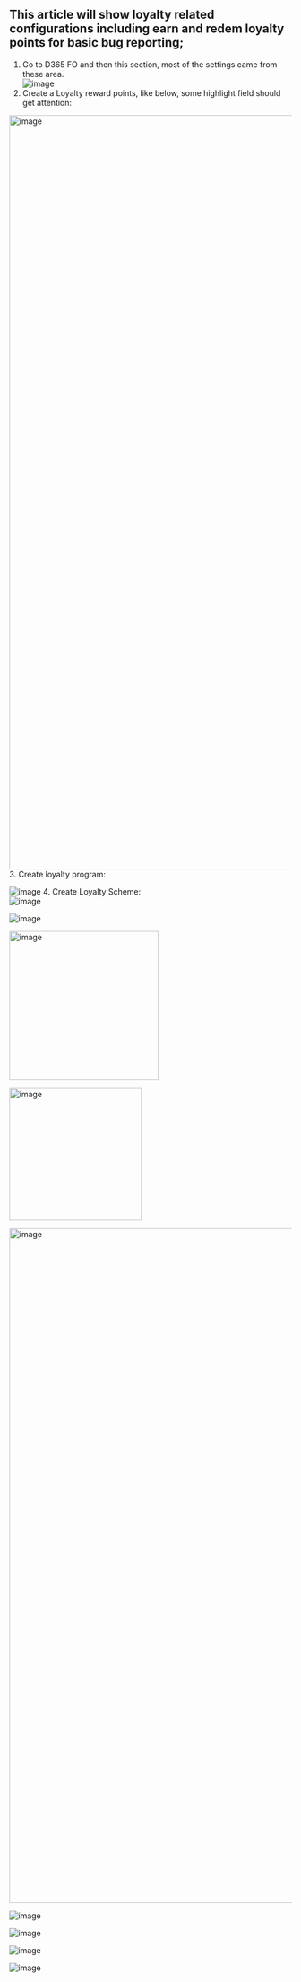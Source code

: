 ## This article will show loyalty related configurations including earn and redem loyalty points for basic bug reporting;
1. Go to D365 FO and then this section, most of the settings came from these area.<br/>
![image](https://github.com/zhangguanghuib/NewCommerceSDK/assets/14832260/2c32a5d1-0af0-4c36-a3c5-177e84002df7)
2. Create a  Loyalty reward points, like below, some highlight field should get attention:<br/>          
<img width="1345" alt="image" src="https://github.com/zhangguanghuib/NewCommerceSDK/assets/14832260/08470036-b093-4307-81f0-61690e65e174">
3. Create loyalty program:<br/>

![image](https://github.com/zhangguanghuib/NewCommerceSDK/assets/14832260/2c079295-d199-41aa-8c4e-f8bed3490d0d)
4. Create Loyalty Scheme:<br/>
![image](https://github.com/zhangguanghuib/NewCommerceSDK/assets/14832260/a27e8dc7-bec6-45b0-a690-2f59e115a397)

![image](https://github.com/zhangguanghuib/NewCommerceSDK/assets/14832260/361a17e6-eaf6-4753-9bc6-35c16c980403)

<img width="266" alt="image" src="https://github.com/zhangguanghuib/NewCommerceSDK/assets/14832260/0e49be60-9510-4da1-a95e-eaac7e52564d"><br/>

<img width="236" alt="image" src="https://github.com/zhangguanghuib/NewCommerceSDK/assets/14832260/d7c65e1f-1c5b-4c5b-9e90-ad00396e591d"><br/>

<img width="1203" alt="image" src="https://github.com/zhangguanghuib/NewCommerceSDK/assets/14832260/947b7639-7923-4488-9670-5f443cc69c8d">

![image](https://github.com/zhangguanghuib/NewCommerceSDK/assets/14832260/a0d2c129-a492-474b-973f-f250efb59068)

![image](https://github.com/zhangguanghuib/NewCommerceSDK/assets/14832260/dff96211-aa92-4fed-ab99-30a3a82cb9b0)

![image](https://github.com/zhangguanghuib/NewCommerceSDK/assets/14832260/d4e396e2-b20b-4f71-8123-cb8e405754d9)

![image](https://github.com/zhangguanghuib/NewCommerceSDK/assets/14832260/1f44cb39-4b6d-499d-bfc0-8793dba2e644)


